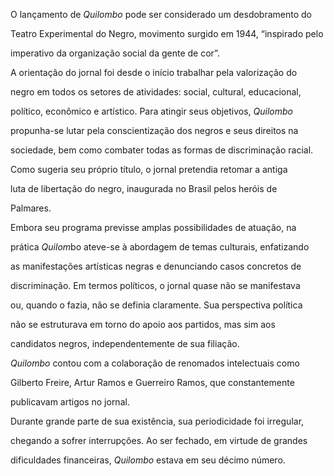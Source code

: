 

O lançamento de *Quilombo* pode ser considerado um desdobramento do

Teatro Experimental do Negro, movimento surgido em 1944, “inspirado pelo

imperativo da organização social da gente de cor”.



A orientação do jornal foi desde o início trabalhar pela valorização do

negro em todos os setores de atividades: social, cultural, educacional,

político, econômico e artístico. Para atingir seus objetivos, *Quilombo*

propunha-se lutar pela conscientização dos negros e seus direitos na

sociedade, bem como combater todas as formas de discriminação racial.

Como sugeria seu próprio título, o jornal pretendia retomar a antiga

luta de libertação do negro, inaugurada no Brasil pelos heróis de

Palmares.



Embora seu programa previsse amplas possibilidades de atuação, na

prática *Quilom*bo ateve-se à abordagem de temas culturais, enfatizando

as manifestações artísticas negras e denunciando casos concretos de

discriminação. Em termos políticos, o jornal quase não se manifestava

ou, quando o fazia, não se definia claramente. Sua perspectiva política

não se estruturava em torno do apoio aos partidos, mas sim aos

candidatos negros, independentemente de sua filiação.



*Quilombo* contou com a colaboração de renomados intelectuais como

Gilberto Freire, Artur Ramos e Guerreiro Ramos, que constantemente

publicavam artigos no jornal.



Durante grande parte de sua existência, sua periodicidade foi irregular,

chegando a sofrer interrupções. Ao ser fechado, em virtude de grandes

dificuldades financeiras, *Quilombo* estava em seu décimo número.



